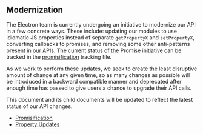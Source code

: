 ## Modernization

The Electron team is currently undergoing an initiative to modernize our API in a few concrete ways. These include: updating our modules to use idiomatic JS properties instead of separate `getPropertyX` and `setPropertyX`, converting callbacks to promises, and removing some other anti-patterns present in our APIs. The current status of the Promise initiative can be tracked in the [promisification](promisification.md) tracking file.

As we work to perform these updates, we seek to create the least disruptive amount of change at any given time, so as many changes as possible will be introduced in a backward compatible manner and deprecated after enough time has passed to give users a chance to upgrade their API calls.

This document and its child documents will be updated to reflect the latest status of our API changes.

* [Promisification](promisification.md)
* [Property Updates](property-updates.md)
